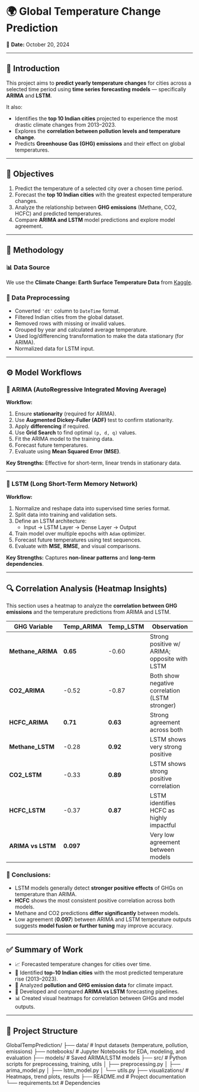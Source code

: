 # 🌍 Global Temperature Change Prediction

📅 **Date:** October 20, 2024

---

## 📘 Introduction

This project aims to **predict yearly temperature changes** for cities across a selected time period using **time series forecasting models** — specifically **ARIMA** and **LSTM**.

It also:
- Identifies the **top 10 Indian cities** projected to experience the most drastic climate changes from 2013–2023.
- Explores the **correlation between pollution levels and temperature change**.
- Predicts **Greenhouse Gas (GHG) emissions** and their effect on global temperatures.

---

## 🎯 Objectives

1. Predict the temperature of a selected city over a chosen time period.
2. Forecast the **top 10 Indian cities** with the greatest expected temperature changes.
3. Analyze the relationship between **GHG emissions** (Methane, CO2, HCFC) and predicted temperatures.
4. Compare **ARIMA and LSTM** model predictions and explore model agreement.

---

## 🧠 Methodology

### 📊 Data Source

We use the **Climate Change: Earth Surface Temperature Data** from [Kaggle](https://www.kaggle.com/berkeleyearth/climate-change-earth-surface-temperature-data).

### 🧹 Data Preprocessing

- Converted `'dt'` column to `DateTime` format.
- Filtered Indian cities from the global dataset.
- Removed rows with missing or invalid values.
- Grouped by year and calculated average temperature.
- Used log/differencing transformation to make the data stationary (for ARIMA).
- Normalized data for LSTM input.

---

## ⚙️ Model Workflows

### 🔁 ARIMA (AutoRegressive Integrated Moving Average)

**Workflow:**

1. Ensure **stationarity** (required for ARIMA).
2. Use **Augmented Dickey-Fuller (ADF)** test to confirm stationarity.
3. Apply **differencing** if required.
4. Use **Grid Search** to find optimal `(p, d, q)` values.
5. Fit the ARIMA model to the training data.
6. Forecast future temperatures.
7. Evaluate using **Mean Squared Error (MSE)**.

**Key Strengths:** Effective for short-term, linear trends in stationary data.

---

### 🔮 LSTM (Long Short-Term Memory Network)

**Workflow:**

1. Normalize and reshape data into supervised time series format.
2. Split data into training and validation sets.
3. Define an LSTM architecture:
   - Input → LSTM Layer → Dense Layer → Output
4. Train model over multiple epochs with `Adam` optimizer.
5. Forecast future temperatures using test sequences.
6. Evaluate with **MSE**, **RMSE**, and visual comparisons.

**Key Strengths:** Captures **non-linear patterns** and **long-term dependencies**.

---

## 🔍 Correlation Analysis (Heatmap Insights)

This section uses a heatmap to analyze the **correlation between GHG emissions** and the temperature predictions from ARIMA and LSTM.

| GHG Variable      | Temp_ARIMA | Temp_LSTM | Observation |
|------------------|-------------|------------|-------------|
| **Methane_ARIMA** | **0.65**     | -0.60       | Strong positive w/ ARIMA; opposite with LSTM |
| **CO2_ARIMA**     | -0.52        | -0.87       | Both show negative correlation (LSTM stronger) |
| **HCFC_ARIMA**    | **0.71**     | **0.63**     | Strong agreement across both |
| **Methane_LSTM**  | -0.28        | **0.92**     | LSTM shows very strong positive |
| **CO2_LSTM**      | -0.33        | **0.89**     | LSTM shows strong positive correlation |
| **HCFC_LSTM**     | -0.37        | **0.87**     | LSTM identifies HCFC as highly impactful |
| **ARIMA vs LSTM** | **0.097**    |              | Very low agreement between models |

### 🧠 Conclusions:
- LSTM models generally detect **stronger positive effects** of GHGs on temperature than ARIMA.
- **HCFC** shows the most consistent positive correlation across both models.
- Methane and CO2 predictions **differ significantly** between models.
- Low agreement (**0.097**) between ARIMA and LSTM temperature outputs suggests **model fusion or further tuning** may improve accuracy.

---

## ✅ Summary of Work

- 📈 Forecasted temperature changes for cities over time.
- 🌆 Identified **top-10 Indian cities** with the most predicted temperature rise (2013–2023).
- 🔬 Analyzed **pollution and GHG emission data** for climate impact.
- 🤖 Developed and compared **ARIMA vs LSTM** forecasting pipelines.
- 📊 Created visual heatmaps for correlation between GHGs and model outputs.

---

## 📂 Project Structure

GlobalTempPrediction/
├── data/ # Input datasets (temperature, pollution, emissions)
├── notebooks/ # Jupyter Notebooks for EDA, modeling, and evaluation
├── models/ # Saved ARIMA/LSTM models
├── src/ # Python scripts for preprocessing, training, utils
│ ├── preprocessing.py
│ ├── arima_model.py
│ ├── lstm_model.py
│ └── utils.py
├── visualizations/ # Heatmaps, trend plots, results
├── README.md # Project documentation
└── requirements.txt # Dependencies
